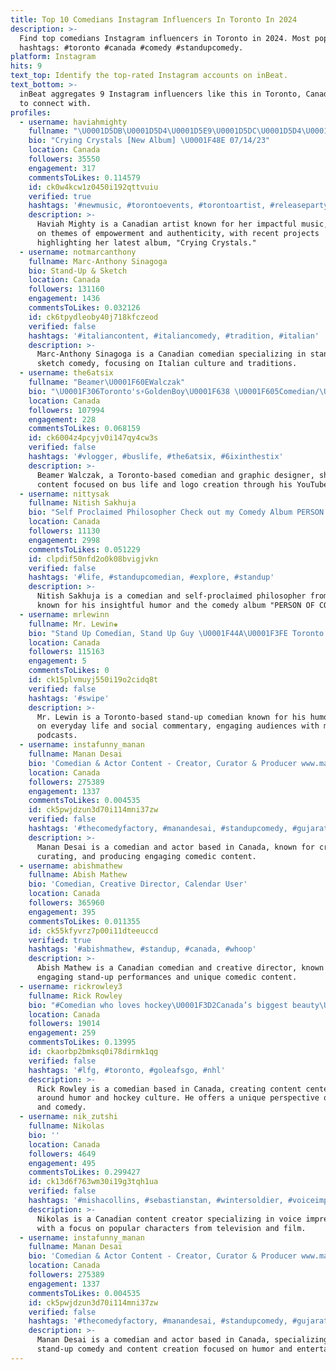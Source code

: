 ```yaml
---
title: Top 10 Comedians Instagram Influencers In Toronto In 2024
description: >-
  Find top comedians Instagram influencers in Toronto in 2024. Most popular
  hashtags: #toronto #canada #comedy #standupcomedy.
platform: Instagram
hits: 9
text_top: Identify the top-rated Instagram accounts on inBeat.
text_bottom: >-
  inBeat aggregates 9 Instagram influencers like this in Toronto, Canada for you
  to connect with.
profiles:
  - username: haviahmighty
    fullname: "\U0001D5DB\U0001D5D4\U0001D5E9\U0001D5DC\U0001D5D4\U0001D5DB \U0001D5E0\U0001D5DC\U0001D5DA\U0001D5DB\U0001D5E7\U0001D5EC"
    bio: "Crying Crystals [New Album] \U0001F48E 07/14/23"
    location: Canada
    followers: 35550
    engagement: 317
    commentsToLikes: 0.114579
    id: ck0w4kcw1z0450i192qttvuiu
    verified: true
    hashtags: '#newmusic, #torontoevents, #torontoartist, #releaseparty'
    description: >-
      Haviah Mighty is a Canadian artist known for her impactful music, focusing
      on themes of empowerment and authenticity, with recent projects
      highlighting her latest album, "Crying Crystals."
  - username: notmarcanthony
    fullname: Marc-Anthony Sinagoga
    bio: Stand-Up & Sketch
    location: Canada
    followers: 131160
    engagement: 1436
    commentsToLikes: 0.032126
    id: ck6tpydleoby40j718kfczeod
    verified: false
    hashtags: '#italiancontent, #italiancomedy, #tradition, #italian'
    description: >-
      Marc-Anthony Sinagoga is a Canadian comedian specializing in stand-up and
      sketch comedy, focusing on Italian culture and traditions.
  - username: the6atsix
    fullname: "Beamer\U0001F60EWalczak"
    bio: "\U0001F306Toronto's⚡️GoldenBoy\U0001F638 \U0001F605Comedian/\U0001F645\U0001F3FD‍♂️Sober\U0001F4AA\U0001F3FE/Graphic Designer\U0001F4BB \U0001F3A5YouTubing Bus Life!\U0001F68C \U0001F441‍\U0001F5E8Logo Creation Page: @sixlogos \U0001F58B"
    location: Canada
    followers: 107994
    engagement: 228
    commentsToLikes: 0.068159
    id: ck6004z4pcyjv0i147qy4cw3s
    verified: false
    hashtags: '#vlogger, #buslife, #the6atsix, #6ixinthestix'
    description: >-
      Beamer Walczak, a Toronto-based comedian and graphic designer, shares
      content focused on bus life and logo creation through his YouTube channel.
  - username: nittysak
    fullname: Nitish Sakhuja
    bio: "Self Proclaimed Philosopher Check out my Comedy Album PERSON O̶f̶ ̶C̶o̶l̶o̶u̶r̶ Listen or Watch \U0001F447\U0001F3FD GRAND WAVE ENT."
    location: Canada
    followers: 11130
    engagement: 2998
    commentsToLikes: 0.051229
    id: clpdif50nfd2o0k08bvigjvkn
    verified: false
    hashtags: '#life, #standupcomedian, #explore, #standup'
    description: >-
      Nitish Sakhuja is a comedian and self-proclaimed philosopher from Canada,
      known for his insightful humor and the comedy album "PERSON OF COLOUR."
  - username: mrlewinn
    fullname: Mr. Lewin♚
    bio: "Stand Up Comedian, Stand Up Guy \U0001F44A\U0001F3FE Toronto’s Meme God\U0001F60E\U0001F602⚡ @si.podcast \U0001F399️ —@Lewins_love \U0001F490"
    location: Canada
    followers: 115163
    engagement: 5
    commentsToLikes: 0
    id: ck15plvmuyj550i19o2cidq8t
    verified: false
    hashtags: '#swipe'
    description: >-
      Mr. Lewin is a Toronto-based stand-up comedian known for his humorous take
      on everyday life and social commentary, engaging audiences with memes and
      podcasts.
  - username: instafunny_manan
    fullname: Manan Desai
    bio: 'Comedian & Actor Content - Creator, Curator & Producer www.manandesai.in'
    location: Canada
    followers: 275389
    engagement: 1337
    commentsToLikes: 0.004535
    id: ck5pwjdzun3d70i114mni37zw
    verified: false
    hashtags: '#thecomedyfactory, #manandesai, #standupcomedy, #gujarati'
    description: >-
      Manan Desai is a comedian and actor based in Canada, known for creating,
      curating, and producing engaging comedic content.
  - username: abishmathew
    fullname: Abish Mathew
    bio: 'Comedian, Creative Director, Calendar User'
    location: Canada
    followers: 365960
    engagement: 395
    commentsToLikes: 0.011355
    id: ck55kfyvrz7p00i11dteeuccd
    verified: true
    hashtags: '#abishmathew, #standup, #canada, #whoop'
    description: >-
      Abish Mathew is a Canadian comedian and creative director, known for his
      engaging stand-up performances and unique comedic content.
  - username: rickrowley3
    fullname: Rick Rowley
    bio: "#Comedian who loves hockey\U0001F3D2Canada’s biggest beauty\U0001F1E8\U0001F1E6 Linktree\U0001F447"
    location: Canada
    followers: 19014
    engagement: 259
    commentsToLikes: 0.13995
    id: ckaorbp2bmksq0i78dirmk1qg
    verified: false
    hashtags: '#lfg, #toronto, #goleafsgo, #nhl'
    description: >-
      Rick Rowley is a comedian based in Canada, creating content centered
      around humor and hockey culture. He offers a unique perspective on sports
      and comedy.
  - username: nik_zutshi
    fullname: Nikolas
    bio: ''
    location: Canada
    followers: 4649
    engagement: 495
    commentsToLikes: 0.299427
    id: ck13d6f763wm30i19g3tqh1ua
    verified: false
    hashtags: '#mishacollins, #sebastianstan, #wintersoldier, #voiceimpressions'
    description: >-
      Nikolas is a Canadian content creator specializing in voice impressions,
      with a focus on popular characters from television and film.
  - username: instafunny_manan
    fullname: Manan Desai
    bio: 'Comedian & Actor Content - Creator, Curator & Producer www.manandesai.in'
    location: Canada
    followers: 275389
    engagement: 1337
    commentsToLikes: 0.004535
    id: ck5pwjdzun3d70i114mni37zw
    verified: false
    hashtags: '#thecomedyfactory, #manandesai, #standupcomedy, #gujarati'
    description: >-
      Manan Desai is a comedian and actor based in Canada, specializing in
      stand-up comedy and content creation focused on humor and entertainment.
---
```


